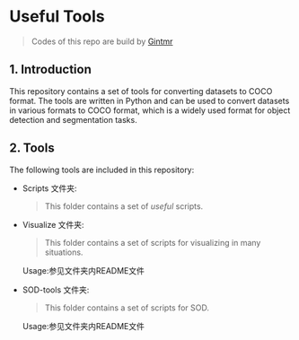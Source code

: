 # Useful Tools 

> Codes of this repo are build by [Gintmr](https://gintmr.20250130.xyz/)

## 1. Introduction

This repository contains a set of tools for converting datasets to COCO format. The tools are written in Python and can be used to convert datasets in various formats to COCO format, which is a widely used format for object detection and segmentation tasks.

## 2. Tools

The following tools are included in this repository:


- Scripts 文件夹:

    > This folder contains a set of *useful* scripts.

- Visualize 文件夹:

    > This folder contains a set of scripts for visualizing in many situations. 

    Usage:参见文件夹内README文件

- SOD-tools 文件夹:

    > This folder contains a set of scripts for SOD.

    Usage:参见文件夹内README文件